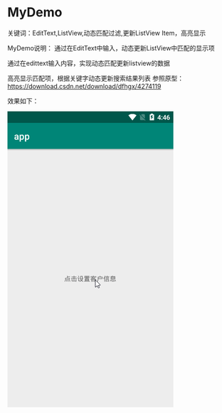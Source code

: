 # MyDemo
关键词：EditText,ListView,动态匹配过滤,更新ListView Item，高亮显示

MyDemo说明：
通过在EditText中输入，动态更新ListView中匹配的显示项     

通过在edittext输入内容，实现动态匹配更新listview的数据

高亮显示匹配项，根据关键字动态更新搜索结果列表
参照原型：https://download.csdn.net/download/dfhgx/4274119

效果如下：

![Image text](https://github.com/redoforient/MyDemo/raw/master/highLightKey.gif)
